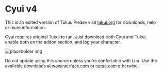 # Cyui v4

This is an edited version of Tukui. Please visit [tukui.org](http://www.tukui.org/forums/) for downloads, help or more information.

Cyui requires original Tukui to run. Just download both Cyui and Tukui, enable both on the addon section, and log your character.

![placeholder img](http://i3.photobucket.com/albums/y89/kryo85/cyui/WoWScrnShot_082812_194558.jpg)

Do not update using this source unless you're confortable with Lua. Use the available downloads at [wowinterface.com](http://www.wowinterface.com/downloads/info19203-Cyuiv4.html) or [curse.com](http://www.curse.com/addons/wow/cyui) otherwise.